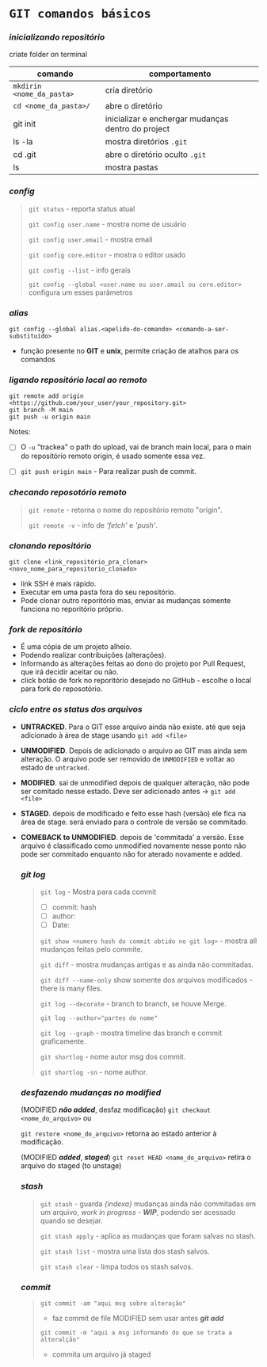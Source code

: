 # `GIT comandos básicos`

### ___inicializando repositório___

criate folder on terminal


  | comando | comportamento |         
  --- | ---
  `mkdirin <nome_da_pasta>` | cria diretório|
  `cd <nome_da_pasta>/` | abre o diretório
  git init | inicializar e enchergar mudanças dentro do project
  ls -la | mostra diretórios ``.git``
  cd .git | abre o diretório oculto ``.git``
  ls | mostra pastas

###  ___config___

  > `git status` - reporta status atual
  >
  > `git config user.name` - mostra nome de usuário
  >
  > `git config user.email` - mostra email
  >
  > `git config core.editor` - mostra o editor usado
  >
  > `git config --list` - info gerais
  >
  > `git config --global <user.name ou user.amail ou core.editor>`
  >	configura um esses parâmetros


  ### ___alias___
  ```
  git config --global alias.<apelido-do-comando> <comando-a-ser-substituído>
  ```

  - função presente no **GIT** e **unix**, permite criação de
    atalhos para os comandos


  ### ___ligando repositório local ao remoto___

  ```
  git remote add origin <https://github.com/your_user/your_repository.git>
  git branch -M main
  git push -u origin main
  ```
  Notes:
  - [ ] O `-u` "trackea" o path do upload, vai de branch main local,
   para o main do repositório remoto origin, é usado somente essa vez.
  - [ ] `git push origin main` - Para realizar push de commit.


  ### ___checando reposotório remoto___

  >``git remote`` - retorna o nome do repositório remoto "origin".
  >
  >`git remote -v` - info de _'fetch'_ e _'push'_.


  ### ___clonando repositório___

  ```
  git clone <link_repositório_pra_clonar> <novo_nome_para_repositorio_clonado>
  ```

  * link SSH é mais rápido.
  * Executar em uma pasta fora do seu repositório.
  * Pode clonar outro reporitório mas, enviar as mudanças
    somente funciona no reporitório próprio.


  ### ___fork de repositório___

  * É uma cópia de um projeto alheio.
  * Podendo realizar contribuições (alterações).
  * Informando as alterações feitas ao dono do projeto por Pull Request,
    que irá decidir aceitar ou não.  
  * click botão de fork no reporitório desejado no GitHub - escolhe o local
    para fork do reposotório.


###  ___ciclo entre os status dos arquivos___

- **UNTRACKED**. Para o GIT esse arquivo ainda não existe.
  até que seja adicionado à área de stage usando `git add <file>`
- **UNMODIFIED**. Depois de adicionado o arquivo ao GIT mas
  ainda sem alteração. O arquivo pode ser removido de `UNMODIFIED`
  e voltar ao estado de `untracked`.


- **MODIFIED**. sai de unmodified depois de qualquer alteração,
  não pode ser comitado nesse estado. Deve ser adicionado antes ->
  `git add <file>`

- **STAGED**. depois de modificado e feito esse hash (versão) ele fica na
  área de stage. será enviado para o controle de versão se commitado.

- **COMEBACK to UNMODIFIED**.
  depois de 'commitada' a versão. Esse arquivo é
  classificado como unmodified novamente nesse ponto não pode ser commitado
  enquanto não for aterado novamente e added.


  ### ___git log___


  > `git log` - Mostra para cada commit
  > - [ ] commit: hash
  > - [ ] author:
  > - [ ] Date:
  >
  > `git show <numero hash do commit obtido no git log>` -
  >			mostra all mudanças feitas pelo commite.
  >
  > `git diff` -
  >			mostra mudanças antigas e as ainda não commitadas.
  >
  > `git diff --name-only`
  >				show somente <nome> dos arquivos modificados - there is many files.
  >
  > `git log --decorate` -
  >		branch to branch,
  >		 se houve Merge.
  >
  > `git log --author="partes do nome"`
  >
  > `git log --graph` -
  >		mostra timeline das branch e commit graficamente.
  >
  > `git shortlog` -
  >		nome autor <qtd de commit>
  >		 msg dos commit.
  >
  > `git shortlog -sn` -
  >		<qtd de commit> nome author.


  ### ___desfazendo mudanças no modified___

  (MODIFIED _**não added**_, desfaz modificação)
  `git checkout <nome_do_arquivo>` ou

  `git restore <nome_do_arquivo>` retorna ao estado anterior à modificação.

  (MODIFIED _**added**_, _**staged**_) `git reset HEAD <name_do_arquivo>`
  retira o arquivo do staged (to unstage)


  ### ___stash___

  > `git stash` - guarda _{indexa}_ mudanças ainda não commitadas em um  arquivo,
  >  _work in progress - **WIP**_, podendo ser
  >	 acessado quando se desejar.
  >
  > `git stash apply` - aplica as mudanças que foram salvas no stash.
  >
  > `git stash list` - mostra uma lista dos stash salvos.
  >
  > `git stash clear` - limpa todos os stash salvos.


  ### ___commit___

  > `git commit -am "aqui msg sobre alteração"`
  >  - faz commit de file MODIFIED sem usar antes _**git add <file>**_
  >
  > `git commit -m "aqui a msg informando do que se trata a alteralção"`
  >  - commita um arquivo já staged
  >
